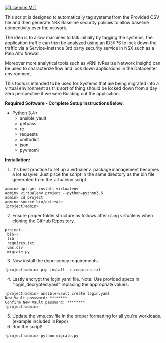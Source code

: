 [![License: MIT](https://img.shields.io/badge/License-MIT-yellow.svg)](https://opensource.org/licenses/MIT)

This script is designed to automatically tag systems from the Provided CSV file and then generate NSX Baseline security policies to allow 
baseline connectivity over the network.

The idea is to allow machines to talk initially by tagging the systems, the application traffic can then be analyzed using an
IDS/IPS to lock down the traffic via a Service-Instance 3rd party security service in NSX such as a Palo Alto firewall.

Moreover more analytical tools such as vRNI (vRealize Network Insight) can be used to characterize flow and lock down applications in the 
Datacenter environment.

This tools is intended to be used for Systems that are being migrated into a virtual environment as this sort of thing should be locked down 
from a day zero perspective if we were Building out the application.

**Required Software - Complete Setup Instructions Below.**

* Python 3.4+
  * ansible_vault
  * getpass
  * re
  * requests
  * xmltodict
  * json
  * pyvmomi

**Installation:**
1) It's best practice to set up a virtualenv, package management becomes a lot easyier. Just place the script in the same directory as the bin file generated from the virtualenv script.
~~~
admin> apt-get install virtualenv
admin> virtualenv project --python=python3.6
admin> cd project
admin> source bin/activate
(project)admin>
~~~
2) Ensure proper folder structure as follows after using virtualenv when cloning the GitHub Repository.
~~~
project--
 bin--
 lib--
 requires.txt
 vms.csv
 migrate.py
~~~
3) Now install the depencency requirements.
~~~
(project)admin> pip install -r requires.txt
~~~
4) Lastly encrypt the login.yaml file. Note: Use provided specs in "login_decrypted.yaml" replacing the appropriate values.
~~~
(project)admin> ansible-vault create login.yaml
New Vault password: ********
Confirm New Vault password: ********
(project)admin>
~~~
5) Update the vms.csv file in the proper formatting for all you're workloads. (example included in Repo)
6) Run the script!
~~~
(project)admin> python migrate.py
~~~

